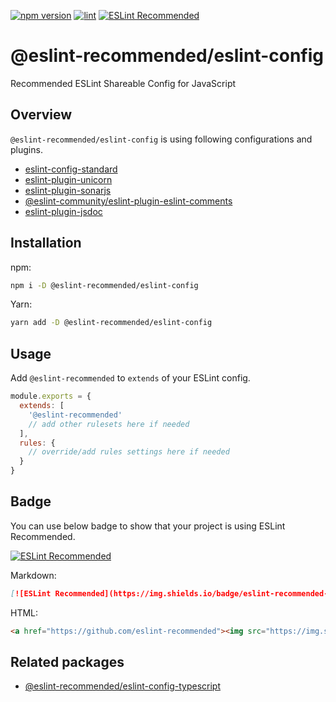 [![npm version](https://badge.fury.io/js/%40eslint-recommended%2Feslint-config.svg)](https://badge.fury.io/js/%40eslint-recommended%2Feslint-config)
[![lint](https://github.com/eslint-recommended/eslint-config/actions/workflows/lint.yml/badge.svg)](https://github.com/eslint-recommended/eslint-config/actions/workflows/lint.yml)
[![ESLint Recommended](https://img.shields.io/badge/eslint-recommended-%234B32C3)](https://github.com/eslint-recommended)

# @eslint-recommended/eslint-config

Recommended ESLint Shareable Config for JavaScript

## Overview

`@eslint-recommended/eslint-config` is using following configurations and plugins.

- [eslint-config-standard](https://www.npmjs.com/package/eslint-config-standard)
- [eslint-plugin-unicorn](https://www.npmjs.com/package/eslint-plugin-unicorn)
- [eslint-plugin-sonarjs](https://www.npmjs.com/package/eslint-plugin-sonarjs)
- [@eslint-community/eslint-plugin-eslint-comments](https://www.npmjs.com/package/@eslint-community/eslint-plugin-eslint-comments)
- [eslint-plugin-jsdoc](https://www.npmjs.com/package/eslint-plugin-jsdoc)

## Installation

npm:

```sh
npm i -D @eslint-recommended/eslint-config
```

Yarn:

```sh
yarn add -D @eslint-recommended/eslint-config
```

## Usage

Add `@eslint-recommended` to `extends` of your ESLint config.

```js
module.exports = {
  extends: [
    '@eslint-recommended'
    // add other rulesets here if needed
  ],
  rules: {
    // override/add rules settings here if needed
  }
}
```

## Badge

You can use below badge to show that your project is using ESLint Recommended.

[![ESLint Recommended](https://img.shields.io/badge/eslint-recommended-%234B32C3)](https://github.com/eslint-recommended)

Markdown:

```md
[![ESLint Recommended](https://img.shields.io/badge/eslint-recommended-%234B32C3)](https://github.com/eslint-recommended)
```

HTML:

```html
<a href="https://github.com/eslint-recommended"><img src="https://img.shields.io/badge/eslint-recommended-%234B32C3" alt="ESLint Recommended"></a>
```

## Related packages

- [@eslint-recommended/eslint-config-typescript](https://www.npmjs.com/package/@eslint-recommended/eslint-config-typescript)
